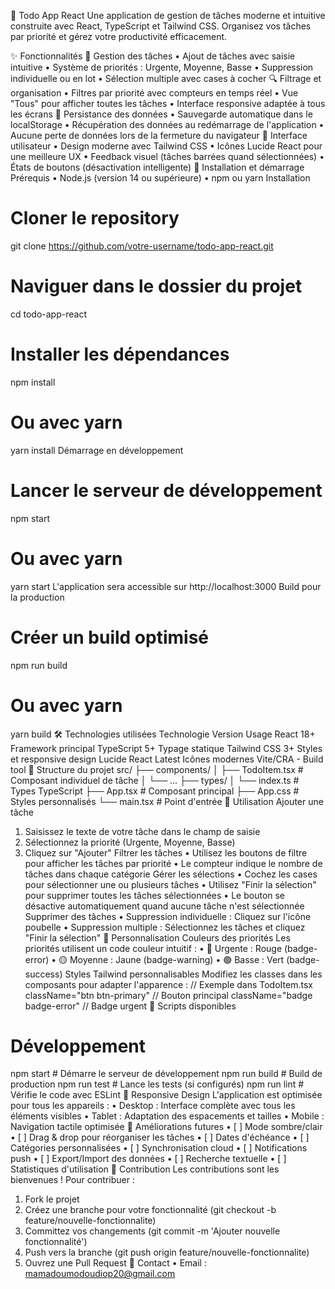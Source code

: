 📝 Todo App React
Une application de gestion de tâches moderne et intuitive construite avec React, TypeScript et Tailwind CSS. Organisez vos tâches par priorité et gérez votre productivité efficacement.
    
✨ Fonctionnalités
🎯 Gestion des tâches
•	Ajout de tâches avec saisie intuitive
•	Système de priorités : Urgente, Moyenne, Basse
•	Suppression individuelle ou en lot
•	Sélection multiple avec cases à cocher
🔍 Filtrage et organisation
•	Filtres par priorité avec compteurs en temps réel
•	Vue "Tous" pour afficher toutes les tâches
•	Interface responsive adaptée à tous les écrans
💾 Persistance des données
•	Sauvegarde automatique dans le localStorage
•	Récupération des données au redémarrage de l'application
•	Aucune perte de données lors de la fermeture du navigateur
🎨 Interface utilisateur
•	Design moderne avec Tailwind CSS
•	Icônes Lucide React pour une meilleure UX
•	Feedback visuel (tâches barrées quand sélectionnées)
•	États de boutons (désactivation intelligente)
🚀 Installation et démarrage
Prérequis
•	Node.js (version 14 ou supérieure)
•	npm ou yarn
Installation
# Cloner le repository
git clone https://github.com/votre-username/todo-app-react.git

# Naviguer dans le dossier du projet
cd todo-app-react

# Installer les dépendances
npm install

# Ou avec yarn
yarn install
Démarrage en développement
# Lancer le serveur de développement
npm start

# Ou avec yarn
yarn start
L'application sera accessible sur http://localhost:3000
Build pour la production
# Créer un build optimisé
npm run build

# Ou avec yarn
yarn build
🛠️ Technologies utilisées
Technologie	Version	Usage
React	18+	Framework principal
TypeScript	5+	Typage statique
Tailwind CSS	3+	Styles et responsive design
Lucide React	Latest	Icônes modernes
Vite/CRA	-	Build tool
📁 Structure du projet
src/
├── components/
│   ├── TodoItem.tsx      # Composant individuel de tâche
│   └── ...
├── types/
│   └── index.ts          # Types TypeScript
├── App.tsx               # Composant principal
├── App.css              # Styles personnalisés
└── main.tsx             # Point d'entrée
🎯 Utilisation
Ajouter une tâche
1.	Saisissez le texte de votre tâche dans le champ de saisie
2.	Sélectionnez la priorité (Urgente, Moyenne, Basse)
3.	Cliquez sur "Ajouter"
Filtrer les tâches
•	Utilisez les boutons de filtre pour afficher les tâches par priorité
•	Le compteur indique le nombre de tâches dans chaque catégorie
Gérer les sélections
•	Cochez les cases pour sélectionner une ou plusieurs tâches
•	Utilisez "Finir la sélection" pour supprimer toutes les tâches sélectionnées
•	Le bouton se désactive automatiquement quand aucune tâche n'est sélectionnée
Supprimer des tâches
•	Suppression individuelle : Cliquez sur l'icône poubelle
•	Suppression multiple : Sélectionnez les tâches et cliquez "Finir la sélection"
🎨 Personnalisation
Couleurs des priorités
Les priorités utilisent un code couleur intuitif :
•	🔴 Urgente : Rouge (badge-error)
•	🟡 Moyenne : Jaune (badge-warning)
•	🟢 Basse : Vert (badge-success)
Styles Tailwind personnalisables
Modifiez les classes dans les composants pour adapter l'apparence :
// Exemple dans TodoItem.tsx
className="btn btn-primary"  // Bouton principal
className="badge badge-error" // Badge urgent
🔧 Scripts disponibles
# Développement
npm start          # Démarre le serveur de développement
npm run build      # Build de production
npm run test       # Lance les tests (si configurés)
npm run lint       # Vérifie le code avec ESLint
📱 Responsive Design
L'application est optimisée pour tous les appareils :
•	Desktop : Interface complète avec tous les éléments visibles
•	Tablet : Adaptation des espacements et tailles
•	Mobile : Navigation tactile optimisée
🔮 Améliorations futures
•	[ ] Mode sombre/clair
•	[ ] Drag & drop pour réorganiser les tâches
•	[ ] Dates d'échéance
•	[ ] Catégories personnalisées
•	[ ] Synchronisation cloud
•	[ ] Notifications push
•	[ ] Export/Import des données
•	[ ] Recherche textuelle
•	[ ] Statistiques d'utilisation
🤝 Contribution
Les contributions sont les bienvenues ! Pour contribuer :
1.	Fork le projet
2.	Créez une branche pour votre fonctionnalité (git checkout -b feature/nouvelle-fonctionnalite)
3.	Committez vos changements (git commit -m 'Ajouter nouvelle fonctionnalité')
4.	Push vers la branche (git push origin feature/nouvelle-fonctionnalite)
5.	Ouvrez une Pull Request
📧 Contact
•	Email : mamadoumodoudiop20@gmail.com

